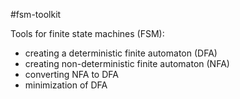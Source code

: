 #fsm-toolkit

Tools for finite state machines (FSM):
* creating a deterministic finite automaton (DFA)
* creating non-deterministic finite automaton (NFA)
* converting NFA to DFA
* minimization of DFA
